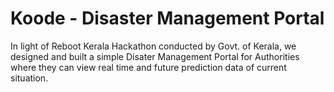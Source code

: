 # Koode - Disaster Management Portal

In light of Reboot Kerala Hackathon conducted by Govt. of Kerala, we designed and built a simple Disater Management Portal 
for Authorities where they can view real time and future prediction data of current situation.

